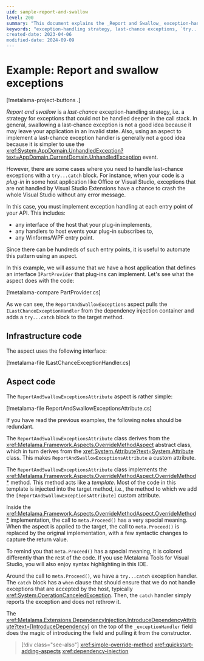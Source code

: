 ```yaml
---
uid: sample-report-and-swallow
level: 200
summary: "This document explains the _Report and Swallow_ exception-handling strategy for last-chance exceptions in plug-in applications, utilizing the `ReportAndSwallowExceptions` aspect to automate exception handling."
keywords: "exception-handling strategy, last-chance exceptions, `try...catch` block, `ILastChanceExceptionHandler`
created-date: 2023-04-06
modified-date: 2024-09-09
---
```


# Example: Report and swallow exceptions

[!metalama-project-buttons .]

_Report and swallow_ is a _last-chance_ exception-handling strategy, i.e. a strategy for exceptions that could not be
handled deeper in the call stack. In general, swallowing a last-chance exception is not a good idea because it may leave
your application in an invalid state. Also, using an aspect to implement a last-chance exception handler is generally
not a good idea because it is simpler to use
the <xref:System.AppDomain.UnhandledException?text=AppDomain.CurrentDomain.UnhandledException> event.

However, there are some cases where you need to handle last-chance exceptions with a `try...catch` block. For instance,
when your code is a _plug-in_ in some host application like Office or Visual Studio, exceptions that are not handled by
Visual Studio Extensions have a chance to crash the whole Visual Studio without any error message.

In this case, you must implement exception handling at each entry point of your API. This includes:

* any interface of the host that your plug-in implements,
* any handlers to host events your plug-in subscribes to,
* any Winforms/WPF entry point.

Since there can be hundreds of such entry points, it is useful to automate this pattern using an aspect.

In this example, we will assume that we have a host application that defines an interface `IPartProvider` that plug-ins
can implement. Let's see what the aspect does with the code:

[!metalama-compare PartProvider.cs]

As we can see, the `ReportAndSwallowExceptions` aspect pulls the `ILastChanceExceptionHandler` from the dependency
injection container and adds a `try...catch` block to the target method.

## Infrastructure code

The aspect uses the following interface:

[!metalama-file ILastChanceExceptionHandler.cs]

## Aspect code

The `ReportAndSwallowExceptionsAttribute` aspect is rather simple:

[!metalama-file ReportAndSwallowExceptionsAttribute.cs]

If you have read the previous examples, the following notes should be redundant.

The `ReportAndSwallowExceptionsAttribute` class derives from the <xref:Metalama.Framework.Aspects.OverrideMethodAspect>
abstract class, which in turn derives from the <xref:System.Attribute?text=System.Attribute> class. This
makes `ReportAndSwallowExceptionsAttribute` a custom attribute.

The `ReportAndSwallowExceptionsAttribute` class implements
the <xref:Metalama.Framework.Aspects.OverrideMethodAspect.OverrideMethod*> method. This method acts like a _template_.
Most of the code in this template is injected into the target method, i.e., the method to which we add
the `[ReportAndSwallowExceptionsAttribute]` custom attribute.

Inside the <xref:Metalama.Framework.Aspects.OverrideMethodAspect.OverrideMethod*> implementation, the call
to `meta.Proceed()` has a very special meaning. When the aspect is applied to the target, the call to `meta.Proceed()`
is replaced by the original implementation, with a few syntactic changes to capture the return value.

To remind you that `meta.Proceed()` has a special meaning, it is colored differently than the rest of the code. If you
use Metalama Tools for Visual Studio, you will also enjoy syntax highlighting in this IDE.

Around the call to `meta.Proceed()`, we have a `try...catch` exception handler. The `catch` block has a `when` clause
that should ensure that we do not handle exceptions that are accepted by the host,
typically <xref:System.OperationCanceledException>. Then, the `catch` handler simply reports the exception and does not
rethrow it.

The <xref:Metalama.Extensions.DependencyInjection.IntroduceDependencyAttribute?text=[IntroduceDependency]> on the top of
the `_exceptionHandler` field does the magic of introducing the field and pulling it from the constructor.

> [!div class="see-also"]
> <xref:simple-override-method>
> <xref:quickstart-adding-aspects>
> <xref:dependency-injection>




